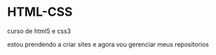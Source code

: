 # HTML-CSS
 curso de html5 e css3

estou prendendo a criar sites e agora vou gerenciar meus repositorios